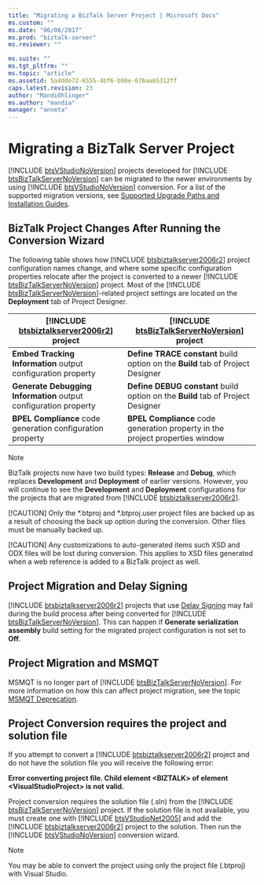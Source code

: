 ```yaml
---
title: "Migrating a BizTalk Server Project | Microsoft Docs"
ms.custom: ""
ms.date: "06/08/2017"
ms.prod: "biztalk-server"
ms.reviewer: ""

ms.suite: ""
ms.tgt_pltfrm: ""
ms.topic: "article"
ms.assetid: 5a4dde72-6555-4bf6-b90e-676aa65312ff
caps.latest.revision: 23
author: "MandiOhlinger"
ms.author: "mandia"
manager: "anneta"
---
```

# Migrating a BizTalk Server Project
[!INCLUDE [btsVStudioNoVersion](../includes/btsvstudionoversion-md.md)] projects developed for [!INCLUDE [btsBizTalkServerNoVersion](../includes/btsbiztalkservernoversion-md.md)] can be migrated to the newer environments by using  [!INCLUDE [btsVStudioNoVersion](../includes/btsvstudionoversion-md.md)] conversion. For a list of the supported migration versions, see [Supported Upgrade Paths and Installation Guides](http://social.technet.microsoft.com/wiki/contents/articles/28554.biztalk-server-supported-upgrade-paths-and-installation-guides.aspx).  

## BizTalk Project Changes After Running the Conversion Wizard  
 The following table shows how [!INCLUDE [btsbiztalkserver2006r2](../includes/btsbiztalkserver2006r2-md.md)] project configuration names change, and where some specific configuration properties relocate after the project is converted to a newer [!INCLUDE [btsBizTalkServerNoVersion](../includes/btsbiztalkservernoversion-md.md)] project. Most of the [!INCLUDE [btsBizTalkServerNoVersion](../includes/btsbiztalkservernoversion-md.md)]-related project settings are located on the <strong>Deployment</strong> tab of Project Designer.  


| [!INCLUDE [btsbiztalkserver2006r2](../includes/btsbiztalkserver2006r2-md.md)] project |        [!INCLUDE [btsBizTalkServerNoVersion](../includes/btsbiztalkservernoversion-md.md)] project        |
|---------------------------------------------------------------------------------------|-----------------------------------------------------------------------------------------------------------|
|       <strong>Embed Tracking Information</strong> output configuration property       | <strong>Define TRACE constant</strong> build option on the <strong>Build</strong> tab of Project Designer |
|     <strong>Generate Debugging Information</strong> output configuration property     | <strong>Define DEBUG constant</strong> build option on the <strong>Build</strong> tab of Project Designer |
|        <strong>BPEL Compliance</strong> code generation configuration property        |        <strong>BPEL Compliance</strong> code generation property in the project properties window         |

> [!NOTE]
>  BizTalk projects now have two build types: <strong>Release</strong> and <strong>Debug</strong>, which replaces <strong>Development</strong> and <strong>Deployment</strong> of earlier versions. However, you will continue to see the <strong>Development</strong> and <strong>Deployment</strong> configurations for the projects that are migrated from [!INCLUDE [btsbiztalkserver2006r2](../includes/btsbiztalkserver2006r2-md.md)].  
> 
> [!CAUTION]
>  Only the *.btproj and \*.btproj.user project files are backed up as a result of choosing the back up option during the conversion. Other files must be manually backed up.  
> 
> [!CAUTION]
>  Any customizations to auto-generated items such XSD and ODX files will be lost during conversion. This applies to XSD files generated when a web reference is added to a BizTalk project as well.  

## Project Migration and Delay Signing  
 [!INCLUDE [btsbiztalkserver2006r2](../includes/btsbiztalkserver2006r2-md.md)] projects that use [Delay Signing](http://go.microsoft.com/fwlink/p/?LinkId=140992) may fail during the build process after being converted for [!INCLUDE [btsBizTalkServerNoVersion](../includes/btsbiztalkservernoversion-md.md)]. This can happen if <strong>Generate serialization assembly</strong> build setting for the migrated project configuration is not set to <strong>Off</strong>.  

## Project Migration and MSMQT  
 MSMQT is no longer part of [!INCLUDE [btsBizTalkServerNoVersion](../includes/btsbiztalkservernoversion-md.md)]. For more information on how this can affect project migration, see the topic [MSMQT Deprecation](../core/msmqt-deprecation.md).  

## Project Conversion requires the project and solution file  
 If you attempt to convert a [!INCLUDE [btsbiztalkserver2006r2](../includes/btsbiztalkserver2006r2-md.md)] project and do not have the solution file you will receive the following error:  

 **Error converting project file. Child element \<BIZTALK\> of element \<VisualStudioProject\> is not valid.**  

 Project conversion requires the solution file (.sln) from the [!INCLUDE [btsBizTalkServerNoVersion](../includes/btsbiztalkservernoversion-md.md)] project. If the solution file is not available, you must create one with [!INCLUDE [btsVStudioNet2005](../includes/btsvstudionet2005-md.md)] and add the [!INCLUDE [btsbiztalkserver2006r2](../includes/btsbiztalkserver2006r2-md.md)] project to the solution. Then run the [!INCLUDE [btsVStudioNoVersion](../includes/btsvstudionoversion-md.md)] conversion wizard.  

> [!NOTE]
>  You may be able to convert the project using only the project file (.btproj) with Visual Studio.